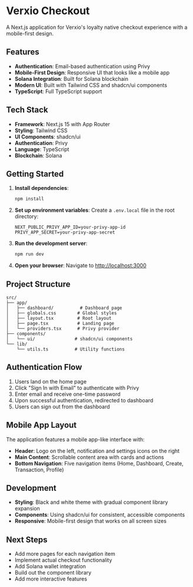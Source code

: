 # Verxio Checkout

A Next.js application for Verxio's loyalty native checkout experience with a mobile-first design.

## Features

- **Authentication**: Email-based authentication using Privy
- **Mobile-First Design**: Responsive UI that looks like a mobile app
- **Solana Integration**: Built for Solana blockchain
- **Modern UI**: Built with Tailwind CSS and shadcn/ui components
- **TypeScript**: Full TypeScript support

## Tech Stack

- **Framework**: Next.js 15 with App Router
- **Styling**: Tailwind CSS
- **UI Components**: shadcn/ui
- **Authentication**: Privy
- **Language**: TypeScript
- **Blockchain**: Solana

## Getting Started

1. **Install dependencies**:
   ```bash
   npm install
   ```

2. **Set up environment variables**:
   Create a `.env.local` file in the root directory:
   ```env
   NEXT_PUBLIC_PRIVY_APP_ID=your-privy-app-id
   PRIVY_APP_SECRET=your-privy-app-secret
   ```

3. **Run the development server**:
   ```bash
   npm run dev
   ```

4. **Open your browser**:
   Navigate to [http://localhost:3000](http://localhost:3000)

## Project Structure

```
src/
├── app/
│   ├── dashboard/          # Dashboard page
│   ├── globals.css        # Global styles
│   ├── layout.tsx         # Root layout
│   ├── page.tsx           # Landing page
│   └── providers.tsx      # Privy provider
├── components/
│   └── ui/               # shadcn/ui components
└── lib/
    └── utils.ts          # Utility functions
```

## Authentication Flow

1. Users land on the home page
2. Click "Sign In with Email" to authenticate with Privy
3. Enter email and receive one-time password
4. Upon successful authentication, redirected to dashboard
5. Users can sign out from the dashboard

## Mobile App Layout

The application features a mobile app-like interface with:

- **Header**: Logo on the left, notification and settings icons on the right
- **Main Content**: Scrollable content area with cards and actions
- **Bottom Navigation**: Five navigation items (Home, Dashboard, Create, Transaction, Profile)

## Development

- **Styling**: Black and white theme with gradual component library expansion
- **Components**: Using shadcn/ui for consistent, accessible components
- **Responsive**: Mobile-first design that works on all screen sizes

## Next Steps

- Add more pages for each navigation item
- Implement actual checkout functionality
- Add Solana wallet integration
- Build out the component library
- Add more interactive features
